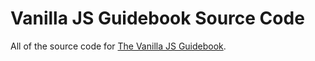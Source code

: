 # Vanilla JS Guidebook Source Code
All of the source code for [The Vanilla JS Guidebook](https://gomakethings.com/vanilla-js-guidebook/).